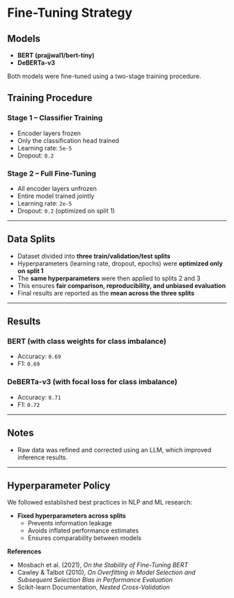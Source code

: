 # Fine-Tuning Strategy

## Models
- **BERT (prajjwal1/bert-tiny)**
- **DeBERTa-v3**

Both models were fine-tuned using a two-stage training procedure.

## Training Procedure

### Stage 1 – Classifier Training
- Encoder layers frozen  
- Only the classification head trained  
- Learning rate: `5e-5`  
- Dropout: `0.2`  

### Stage 2 – Full Fine-Tuning
- All encoder layers unfrozen  
- Entire model trained jointly  
- Learning rate: `2e-5`  
- Dropout: `0.2` (optimized on split 1)  

---

## Data Splits
- Dataset divided into **three train/validation/test splits**  
- Hyperparameters (learning rate, dropout, epochs) were **optimized only on split 1**  
- The **same hyperparameters** were then applied to splits 2 and 3  
- This ensures **fair comparison, reproducibility, and unbiased evaluation**  
- Final results are reported as the **mean across the three splits**  

---

## Results

### BERT (with class weights for class imbalance)
- Accuracy: `0.69`  
- F1: `0.69`  

### DeBERTa-v3 (with focal loss for class imbalance)
- Accuracy: `0.71`  
- F1: `0.72`  

---

## Notes
- Raw data was refined and corrected using an LLM, which improved inference results.  

---

## Hyperparameter Policy
We followed established best practices in NLP and ML research:

- **Fixed hyperparameters across splits**  
  - Prevents information leakage  
  - Avoids inflated performance estimates  
  - Ensures comparability between models  

**References**  
- Mosbach et al. (2021), *On the Stability of Fine-Tuning BERT*  
- Cawley & Talbot (2010), *On Overfitting in Model Selection and Subsequent Selection Bias in Performance Evaluation*  
- Scikit-learn Documentation, *Nested Cross-Validation*  
